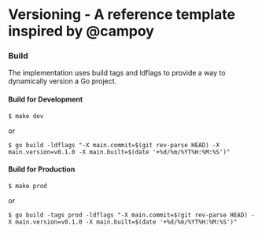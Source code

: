 # Versioning - A reference template inspired by @campoy

### Build

The implementation uses build tags and ldflags to provide a way to dynamically version a Go project. 

#### Build for Development

```
$ make dev
```
or
```
$ go build -ldflags "-X main.commit=$(git rev-parse HEAD) -X main.version=v0.1.0 -X main.built=$(date '+%d/%m/%YT%H:%M:%S')"
```

#### Build for Production

```
$ make prod
```
or
```
$ go build -tags prod -ldflags "-X main.commit=$(git rev-parse HEAD) -X main.version=v0.1.0 -X main.built=$(date '+%d/%m/%YT%H:%M:%S')"
```

